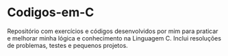 # Codigos-em-C
Repositório com exercícios e códigos desenvolvidos por mim para praticar e melhorar minha lógica e conhecimento na Linguagem C. Inclui resoluções de problemas, testes e pequenos projetos.
